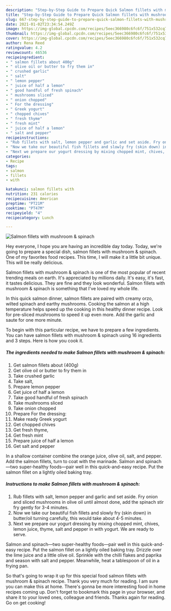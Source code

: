 ```yaml
---
description: "Step-by-Step Guide to Prepare Quick Salmon fillets with mushroom &amp;amp; spinach"
title: "Step-by-Step Guide to Prepare Quick Salmon fillets with mushroom &amp;amp; spinach"
slug: 667-step-by-step-guide-to-prepare-quick-salmon-fillets-with-mushroom-and-amp-spinach
date: 2021-01-02T23:34:54.249Z
image: https://img-global.cpcdn.com/recipes/5eec366980c6fc6f/751x532cq70/salmon-fillets-with-mushroom-spinach-recipe-main-photo.jpg
thumbnail: https://img-global.cpcdn.com/recipes/5eec366980c6fc6f/751x532cq70/salmon-fillets-with-mushroom-spinach-recipe-main-photo.jpg
cover: https://img-global.cpcdn.com/recipes/5eec366980c6fc6f/751x532cq70/salmon-fillets-with-mushroom-spinach-recipe-main-photo.jpg
author: Rena Reed
ratingvalue: 4.2
reviewcount: 46536
recipeingredient:
- " salmon fillets about 400g"
- " olive oil or butter to fry them in"
- " crushed garlic"
- " salt"
- " lemon pepper"
- " juice of half a lemon"
- " good handful of fresh spinach"
- " mushrooms sliced"
- " onion chopped"
- " For the dressing"
- " Greek yogurt"
- " chopped chives"
- " fresh thyme"
- " fresh mint"
- " juice of half a lemon"
- " salt and pepper"
recipeinstructions:
- "Rub fillets with salt, lemon pepper and garlic and set aside. Fry onion and sliced mushrooms in olive oil until almost done, add the spinach stir fry gently for 3-4 minutes."
- "Now we take our beautiful fish fillets and slowly fry (skin down) in butter/oil turning carefully, this would take about 4-5 minutes."
- "Next we prepare our yogurt dressing by mixing chopped mint, chives, lemon juice, thyme, salt and pepper in with yogurt. We are ready to serve."
categories:
- Recipe
tags:
- salmon
- fillets
- with

katakunci: salmon fillets with 
nutrition: 231 calories
recipecuisine: American
preptime: "PT21M"
cooktime: "PT47M"
recipeyield: "4"
recipecategory: Lunch

---
```



![Salmon fillets with mushroom &amp; spinach](https://img-global.cpcdn.com/recipes/5eec366980c6fc6f/751x532cq70/salmon-fillets-with-mushroom-spinach-recipe-main-photo.jpg)

Hey everyone, I hope you are having an incredible day today. Today, we're going to prepare a special dish, salmon fillets with mushroom &amp; spinach. One of my favorites food recipes. This time, I will make it a little bit unique. This will be really delicious.

Salmon fillets with mushroom &amp; spinach is one of the most popular of recent trending meals on earth. It's appreciated by millions daily. It's easy, it's fast, it tastes delicious. They are fine and they look wonderful. Salmon fillets with mushroom &amp; spinach is something that I've loved my whole life.

In this quick salmon dinner, salmon fillets are paired with creamy orzo, wilted spinach and earthy mushrooms. Cooking the salmon at a high temperature helps speed up the cooking in this healthy dinner recipe. Look for pre-sliced mushrooms to speed it up even more. Add the garlic and saute for one more minute.


To begin with this particular recipe, we have to prepare a few ingredients. You can have salmon fillets with mushroom &amp; spinach using 16 ingredients and 3 steps. Here is how you cook it.

<!--inarticleads1-->

##### The ingredients needed to make Salmon fillets with mushroom &amp; spinach:

1. Get  salmon fillets about (400g)
1. Get  olive oil or butter to fry them in
1. Take  crushed garlic
1. Take  salt,
1. Prepare  lemon pepper
1. Get  juice of half a lemon
1. Take  good handful of fresh spinach
1. Take  mushrooms sliced
1. Take  onion chopped
1. Prepare  For the dressing:
1. Make ready  Greek yogurt
1. Get  chopped chives
1. Get  fresh thyme,
1. Get  fresh mint
1. Prepare  juice of half a lemon
1. Get  salt and pepper


In a shallow container combine the orange juice, olive oil, salt, and pepper. Add the salmon fillets, turn to coat with the marinade. Salmon and spinach—two super-healthy foods—pair well in this quick-and-easy recipe. Put the salmon fillet on a lightly oiled baking tray. 

<!--inarticleads2-->

##### Instructions to make Salmon fillets with mushroom &amp; spinach:

1. Rub fillets with salt, lemon pepper and garlic and set aside. Fry onion and sliced mushrooms in olive oil until almost done, add the spinach stir fry gently for 3-4 minutes.
1. Now we take our beautiful fish fillets and slowly fry (skin down) in butter/oil turning carefully, this would take about 4-5 minutes.
1. Next we prepare our yogurt dressing by mixing chopped mint, chives, lemon juice, thyme, salt and pepper in with yogurt. We are ready to serve.


Salmon and spinach—two super-healthy foods—pair well in this quick-and-easy recipe. Put the salmon fillet on a lightly oiled baking tray. Drizzle over the lime juice and a little olive oil. Sprinkle with the chilli flakes and paprika and season with salt and pepper. Meanwhile, heat a tablespoon of oil in a frying pan. 

So that's going to wrap it up for this special food salmon fillets with mushroom &amp; spinach recipe. Thank you very much for reading. I am sure you can make this at home. There's gonna be more interesting food in home recipes coming up. Don't forget to bookmark this page in your browser, and share it to your loved ones, colleague and friends. Thanks again for reading. Go on get cooking!
